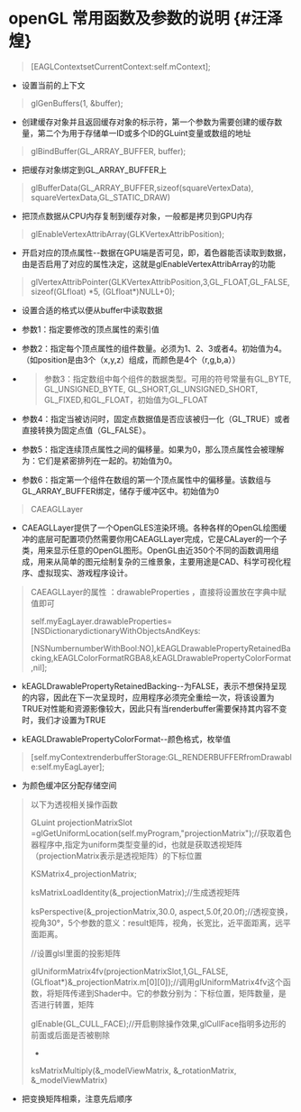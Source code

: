 # openGL 常用函数及参数的说明 {#汪泽煌}

> \[EAGLContextsetCurrentContext:self.mContext\];

* 设置当前的上下文

> glGenBuffers\(1, &buffer\);

* 创建缓存对象并且返回缓存对象的标示符，第一个参数为需要创建的缓存数量，第二个为用于存储单一ID或多个ID的GLuint变量或数组的地址

> glBindBuffer\(GL\_ARRAY\_BUFFER, buffer\);

* 把缓存对象绑定到GL\_ARRAY\_BUFFER上

> glBufferData\(GL\_ARRAY\_BUFFER,sizeof\(squareVertexData\), squareVertexData,GL\_STATIC\_DRAW\)

* 把顶点数据从CPU内存复制到缓存对象，一般都是拷贝到GPU内存

> glEnableVertexAttribArray\(GLKVertexAttribPosition\);

* 开启对应的顶点属性--数据在GPU端是否可见，即，着色器能否读取到数据，由是否启用了对应的属性决定，这就是glEnableVertexAttribArray的功能

> glVertexAttribPointer\(GLKVertexAttribPosition,3,GL\_FLOAT,GL\_FALSE,sizeof\(GLfloat\) \*5, \(GLfloat\*\)NULL+0\);

* 设置合适的格式以便从buffer中读取数据

* 参数1：指定要修改的顶点属性的索引值

* 参数2：指定每个顶点属性的组件数量。必须为1、2、3或者4。初始值为4。（如position是由3个（x,y,z）组成，而颜色是4个（r,g,b,a））

* > 参数3：指定数组中每个组件的数据类型。可用的符号常量有GL\_BYTE, GL\_UNSIGNED\_BYTE, GL\_SHORT,GL\_UNSIGNED\_SHORT, GL\_FIXED,和GL\_FLOAT，初始值为GL\_FLOAT
* 参数4：指定当被访问时，固定点数据值是否应该被归一化（GL\_TRUE）或者直接转换为固定点值（GL\_FALSE）。

* 参数5：指定连续顶点属性之间的偏移量。如果为0，那么顶点属性会被理解为：它们是紧密排列在一起的。初始值为0。

* 参数6：指定第一个组件在数组的第一个顶点属性中的偏移量。该数组与GL\_ARRAY\_BUFFER绑定，储存于缓冲区中。初始值为0

> CAEAGLLayer

* CAEAGLLayer提供了一个OpenGLES渲染环境。各种各样的OpenGL绘图缓冲的底层可配置项仍然需要你用CAEAGLLayer完成，它是CALayer的一个子类，用来显示任意的OpenGL图形。OpenGL由近350个不同的函数调用组成，用来从简单的图元绘制复杂的三维景象，主要用途是CAD、科学可视化程序、虚拟现实、游戏程序设计。

> CAEAGLLayer的属性 ：drawableProperties ，直接将设置放在字典中赋值即可
>
> self.myEagLayer.drawableProperties= \[NSDictionarydictionaryWithObjectsAndKeys:
>
> \[NSNumbernumberWithBool:NO\],kEAGLDrawablePropertyRetainedBacking,kEAGLColorFormatRGBA8,kEAGLDrawablePropertyColorFormat,nil\];

* kEAGLDrawablePropertyRetainedBacking--为FALSE，表示不想保持呈现的内容，因此在下一次呈现时，应用程序必须完全重绘一次，将该设置为TRUE对性能和资源影像较大，因此只有当renderbuffer需要保持其内容不变时，我们才设置为TRUE

* kEAGLDrawablePropertyColorFormat--颜色格式，枚举值

> \[self.myContextrenderbufferStorage:GL\_RENDERBUFFERfromDrawable:self.myEagLayer\];

* 为颜色缓冲区分配存储空间

> 以下为透视相关操作函数
>
> GLuint projectionMatrixSlot =glGetUniformLocation\(self.myProgram,"projectionMatrix"\);//获取着色器程序中,指定为uniform类型变量的id，也就是获取透视矩阵（projectionMatrix表示是透视矩阵）的下标位置
>
> KSMatrix4\_projectionMatrix;
>
> ksMatrixLoadIdentity\(&\_projectionMatrix\);//生成透视矩阵
>
> ksPerspective\(&\_projectionMatrix,30.0, aspect,5.0f,20.0f\);//透视变换，视角30°，5个参数的意义：result矩阵，视角，长宽比，近平面距离，远平面距离。
>
> //设置glsl里面的投影矩阵
>
> glUniformMatrix4fv\(projectionMatrixSlot,1,GL\_FALSE, \(GLfloat\*\)&\_projectionMatrix.m\[0\]\[0\]\);//调用glUniformMatrix4fv这个函数，将矩阵传递到Shader中。它的参数分别为：下标位置，矩阵数量，是否进行转置，矩阵
>
> glEnable\(GL\_CULL\_FACE\);//开启剔除操作效果,glCullFace指明多边形的前面或后面是否被剔除
>
> * 
> ksMatrixMultiply\(&\_modelViewMatrix, &\_rotationMatrix, &\_modelViewMatrix\)

* 把变换矩阵相乘，注意先后顺序



